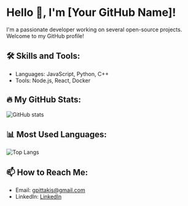# Hello 👋, I'm [Your GitHub Name]!

I'm a passionate developer working on several open-source projects. Welcome to my GitHub profile!

## 🛠 Skills and Tools:
- Languages: JavaScript, Python, C++
- Tools: Node.js, React, Docker

## 🔥 My GitHub Stats:
![GitHub stats](https://github-readme-stats.vercel.app/api?username=GeorgeOLoco&show_icons=true&theme=tokyonight)

## 📊 Most Used Languages:
![Top Langs](https://github-readme-stats.vercel.app/api/top-langs/?username=GeorgeOLoco&layout=compact&theme=tokyonight)

## 📫 How to Reach Me:
- Email: [gpittakis@gmail.com](mailto:gpittakis@gmail.com)
- LinkedIn: [LinkedIn]([www.linkedin.com/in/gpittakis](https://www.linkedin.com/in/gpittakis/))

